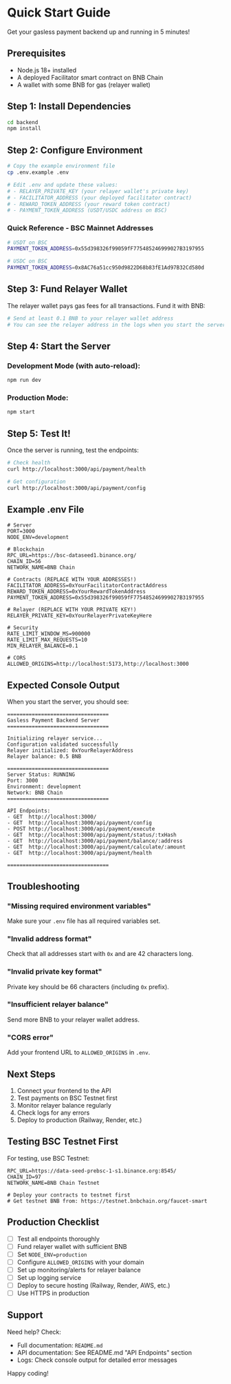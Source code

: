 # Quick Start Guide

Get your gasless payment backend up and running in 5 minutes!

## Prerequisites

- Node.js 18+ installed
- A deployed Facilitator smart contract on BNB Chain
- A wallet with some BNB for gas (relayer wallet)

## Step 1: Install Dependencies

```bash
cd backend
npm install
```

## Step 2: Configure Environment

```bash
# Copy the example environment file
cp .env.example .env

# Edit .env and update these values:
# - RELAYER_PRIVATE_KEY (your relayer wallet's private key)
# - FACILITATOR_ADDRESS (your deployed facilitator contract)
# - REWARD_TOKEN_ADDRESS (your reward token contract)
# - PAYMENT_TOKEN_ADDRESS (USDT/USDC address on BSC)
```

### Quick Reference - BSC Mainnet Addresses

```bash
# USDT on BSC
PAYMENT_TOKEN_ADDRESS=0x55d398326f99059fF775485246999027B3197955

# USDC on BSC
PAYMENT_TOKEN_ADDRESS=0x8AC76a51cc950d9822D68b83fE1Ad97B32Cd580d
```

## Step 3: Fund Relayer Wallet

The relayer wallet pays gas fees for all transactions. Fund it with BNB:

```bash
# Send at least 0.1 BNB to your relayer wallet address
# You can see the relayer address in the logs when you start the server
```

## Step 4: Start the Server

### Development Mode (with auto-reload):
```bash
npm run dev
```

### Production Mode:
```bash
npm start
```

## Step 5: Test It!

Once the server is running, test the endpoints:

```bash
# Check health
curl http://localhost:3000/api/payment/health

# Get configuration
curl http://localhost:3000/api/payment/config
```

## Example .env File

```env
# Server
PORT=3000
NODE_ENV=development

# Blockchain
RPC_URL=https://bsc-dataseed1.binance.org/
CHAIN_ID=56
NETWORK_NAME=BNB Chain

# Contracts (REPLACE WITH YOUR ADDRESSES!)
FACILITATOR_ADDRESS=0xYourFacilitatorContractAddress
REWARD_TOKEN_ADDRESS=0xYourRewardTokenAddress
PAYMENT_TOKEN_ADDRESS=0x55d398326f99059fF775485246999027B3197955

# Relayer (REPLACE WITH YOUR PRIVATE KEY!)
RELAYER_PRIVATE_KEY=0xYourRelayerPrivateKeyHere

# Security
RATE_LIMIT_WINDOW_MS=900000
RATE_LIMIT_MAX_REQUESTS=10
MIN_RELAYER_BALANCE=0.1

# CORS
ALLOWED_ORIGINS=http://localhost:5173,http://localhost:3000
```

## Expected Console Output

When you start the server, you should see:

```
=================================
Gasless Payment Backend Server
=================================

Initializing relayer service...
Configuration validated successfully
Relayer initialized: 0xYourRelayerAddress
Relayer balance: 0.5 BNB

=================================
Server Status: RUNNING
Port: 3000
Environment: development
Network: BNB Chain
=================================

API Endpoints:
- GET  http://localhost:3000/
- GET  http://localhost:3000/api/payment/config
- POST http://localhost:3000/api/payment/execute
- GET  http://localhost:3000/api/payment/status/:txHash
- GET  http://localhost:3000/api/payment/balance/:address
- GET  http://localhost:3000/api/payment/calculate/:amount
- GET  http://localhost:3000/api/payment/health

=================================
```

## Troubleshooting

### "Missing required environment variables"
Make sure your `.env` file has all required variables set.

### "Invalid address format"
Check that all addresses start with `0x` and are 42 characters long.

### "Invalid private key format"
Private key should be 66 characters (including `0x` prefix).

### "Insufficient relayer balance"
Send more BNB to your relayer wallet address.

### "CORS error"
Add your frontend URL to `ALLOWED_ORIGINS` in `.env`.

## Next Steps

1. Connect your frontend to the API
2. Test payments on BSC Testnet first
3. Monitor relayer balance regularly
4. Check logs for any errors
5. Deploy to production (Railway, Render, etc.)

## Testing BSC Testnet First

For testing, use BSC Testnet:

```env
RPC_URL=https://data-seed-prebsc-1-s1.binance.org:8545/
CHAIN_ID=97
NETWORK_NAME=BNB Chain Testnet

# Deploy your contracts to testnet first
# Get testnet BNB from: https://testnet.bnbchain.org/faucet-smart
```

## Production Checklist

- [ ] Test all endpoints thoroughly
- [ ] Fund relayer wallet with sufficient BNB
- [ ] Set `NODE_ENV=production`
- [ ] Configure `ALLOWED_ORIGINS` with your domain
- [ ] Set up monitoring/alerts for relayer balance
- [ ] Set up logging service
- [ ] Deploy to secure hosting (Railway, Render, AWS, etc.)
- [ ] Use HTTPS in production

## Support

Need help? Check:
- Full documentation: `README.md`
- API documentation: See README.md "API Endpoints" section
- Logs: Check console output for detailed error messages

Happy coding!
